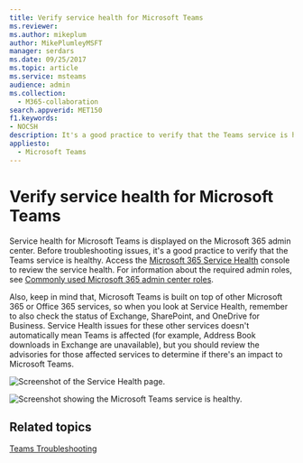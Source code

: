 ```yaml
---
title: Verify service health for Microsoft Teams
ms.reviewer: 
ms.author: mikeplum
author: MikePlumleyMSFT
manager: serdars
ms.date: 09/25/2017
ms.topic: article
ms.service: msteams
audience: admin
ms.collection: 
  - M365-collaboration
search.appverid: MET150
f1.keywords:
- NOCSH
description: It's a good practice to verify that the Teams service is healthy and so are other Microsoft 365 or Office 365 components such as Exchange, SharePoint, and OneDrive for Business.
appliesto: 
  - Microsoft Teams
---
```


# Verify service health for Microsoft Teams

Service health for Microsoft Teams is displayed on the Microsoft 365 admin center. Before troubleshooting issues, it's a good practice to verify that the Teams service is healthy. Access the [Microsoft 365 Service Health](https://admin.microsoft.com/adminportal/home?ref=servicehealth) console to review the service health. For information about the required admin roles, see [Commonly used Microsoft 365 admin center roles](/microsoft-365/admin/add-users/about-admin-roles#commonly-used-microsoft-365-admin-center-roles).

Also, keep in mind that, Microsoft Teams is built on top of other Microsoft 365 or Office 365 services, so when you look at Service Health, remember to also check the status of Exchange, SharePoint, and OneDrive for Business. Service Health issues for these other services doesn't automatically mean Teams is affected (for example, Address Book downloads in Exchange are unavailable), but you should review the advisories for those affected services to determine if there's an impact to Microsoft Teams.

![Screenshot of the Service Health page.](media/Verify_service_health_for_Microsoft_Teams_image1.png)

![Screenshot showing the Microsoft Teams service is healthy.](media/Verify_service_health_for_Microsoft_Teams_image2.png)


## Related topics

[Teams Troubleshooting](/MicrosoftTeams/troubleshoot/teams)
